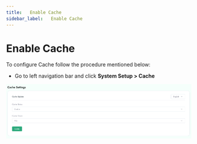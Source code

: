 ```yaml
---
title:   Enable Cache
sidebar_label:   Enable Cache
---
```


# Enable Cache

To configure Cache follow the procedure mentioned below:

- Go to left navigation bar and click  **System Setup > Cache**

![FacultyLMS](../assets/faculty/cache_setting.png)
